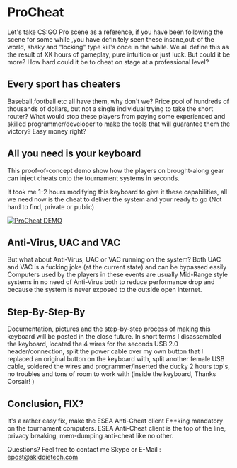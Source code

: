 # ProCheat
Let's take CS:GO Pro scene as a reference, if you have been following the scene for some while ,you have definitely 
seen these insane,out-of the world, shaky and "locking" type kill's once in the while. We all define this as the result of XK hours of gameplay,
pure intuition or just luck. But could it be more? How hard could it be to cheat on stage at a professional level?


## Every sport has cheaters
Baseball,football etc all have them, why don't we?
Price pool of hundreds of thousands of dollars, but not a single individual trying to take the short router?
What would stop these players from paying some experienced and skilled programmer/developer to make the tools that will guarantee them the victory?
Easy money right?


## All you need is your keyboard
This proof-of-concept demo show how the players on brought-along gear can inject cheats onto the tournament systems in seconds.

It took me 1-2 hours modifying this keyboard to give it these capabilities, all we need now is the cheat to deliver the system and your ready to go
(Not hard to find, private or public) 

[![ProCheat DEMO](http://vvcap.com/img/h9k9YqY8Lrt.png)](https://www.youtube.com/watch?v=CvkHaOqkhxI-Y "Pro Cheat Demo")

## Anti-Virus, UAC and VAC
But what about Anti-Virus, UAC or VAC running on the system?
Both UAC and VAC is a fucking joke (at the current state) and can be bypassed easily
Computers used by the players in these events are usually Mid-Range style systems in no need of Anti-Virus
both to reduce performance drop and because the system is never exposed to the outside open internet. 


## Step-By-Step-By
Documentation, pictures and the step-by-step process of making this keyboard will be posted in the close future.
In short terms I disassembled the keyboard, located the 4 wires for the seconds USB 2.0 header/connection, split the power cable
over my own button that I replaced an original button on the keyboard with, split another female USB cable, soldered the wires and programmer/inserted the ducky
2 hours top's, no troubles and tons of room to work with (inside the keyboard, Thanks Corsair! ) 


## Conclusion, FIX?
It's a rather easy fix, make the ESEA Anti-Cheat client F**king mandatory on the tournament computers. 
ESEA Anti-Cheat client is the top of the line, privacy breaking, mem-dumping anti-cheat like no other.



Questions?
Feel free to contact me
Skype or E-Mail : epost@skiddietech.com
